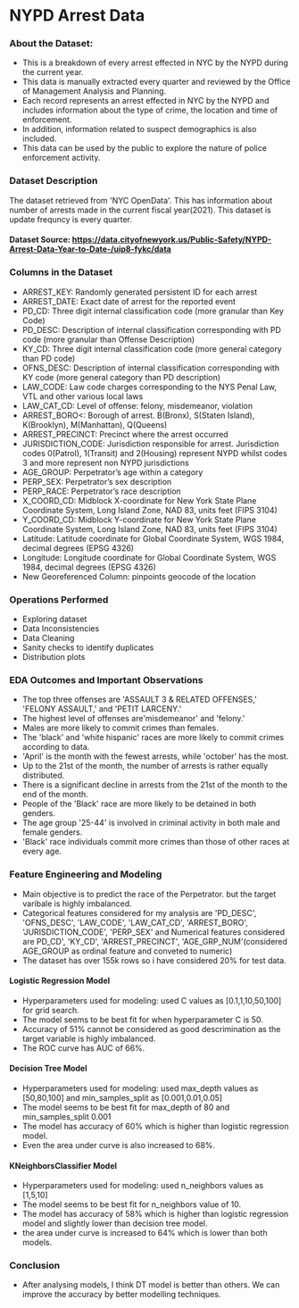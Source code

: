 # NYPD Arrest Data

### About the Dataset:
- This is a breakdown of every arrest effected in NYC by the NYPD during the current year.
- This data is manually extracted every quarter and reviewed by the Office of Management Analysis and Planning.
- Each record represents an arrest effected in NYC by the NYPD and includes information about the type of crime, the location and time of enforcement.
- In addition, information related to suspect demographics is also included.
- This data can be used by the public to explore the nature of police enforcement activity.

### Dataset Description
The dataset retrieved from 'NYC OpenData'. This has information about number of arrests made in the current fiscal year(2021). This dataset is update frequncy is every quarter.

#### Dataset Source: https://data.cityofnewyork.us/Public-Safety/NYPD-Arrest-Data-Year-to-Date-/uip8-fykc/data 

### Columns in the Dataset

- ARREST_KEY: Randomly generated persistent ID for each arrest
- ARREST_DATE: Exact date of arrest for the reported event
- PD_CD: Three digit internal classification code (more granular than Key Code)
- PD_DESC: Description of internal classification corresponding with PD code (more granular than Offense Description)
- KY_CD: Three digit internal classification code (more general category than PD code)
- OFNS_DESC: Description of internal classification corresponding with KY code (more general category than PD description)
- LAW_CODE: Law code charges corresponding to the NYS Penal Law, VTL and other various local laws
- LAW_CAT_CD: Level of offense: felony, misdemeanor, violation
- ARREST_BORO<: Borough of arrest. B(Bronx), S(Staten Island), K(Brooklyn), M(Manhattan), Q(Queens)
- ARREST_PRECINCT: Precinct where the arrest occurred
- JURISDICTION_CODE: Jurisdiction responsible for arrest. Jurisdiction codes 0(Patrol), 1(Transit) and 2(Housing) represent NYPD whilst codes 3 and more represent non NYPD jurisdictions
- AGE_GROUP: Perpetrator’s age within a category
- PERP_SEX: Perpetrator’s sex description
- PERP_RACE: Perpetrator’s race description
- X_COORD_CD: Midblock X-coordinate for New York State Plane Coordinate System, Long Island Zone, NAD 83, units feet (FIPS 3104)
- Y_COORD_CD: Midblock Y-coordinate for New York State Plane Coordinate System, Long Island Zone, NAD 83, units feet (FIPS 3104)
- Latitude: Latitude coordinate for Global Coordinate System, WGS 1984, decimal degrees (EPSG 4326)
- Longitude: Longitude coordinate for Global Coordinate System, WGS 1984, decimal degrees (EPSG 4326)
- New Georeferenced Column: pinpoints geocode of the location

### Operations Performed
- Exploring dataset
- Data Inconsistencies
- Data Cleaning
- Sanity checks to identify duplicates
- Distribution plots

### EDA Outcomes and Important Observations
- The top three offenses are 'ASSAULT 3 & RELATED OFFENSES,' 'FELONY ASSAULT,' and 'PETIT LARCENY.'
- The highest level of offenses are'misdemeanor' and 'felony.'
- Males are more likely to commit crimes than females.
- The 'black' and 'white hispanic' races are more likely to commit crimes according to data.
- 'April' is the month with the fewest arrests, while 'october' has the most.
- Up to the 21st of the month, the number of arrests is rather equally distributed.
- There is a significant decline in arrests from the 21st of the month to the end of the month.
- People of the 'Black' race are more likely to be detained in both genders.
- The age group '25-44' is involved in criminal activity in both male and female genders.
- 'Black' race individuals commit more crimes than those of other races at every age.

### Feature Engineering and Modeling
- Main objective is to predict the race of the Perpetrator. but the target varibale is highly imbalanced.
- Categorical features considered for my analysis are 'PD_DESC', 'OFNS_DESC', 'LAW_CODE', 'LAW_CAT_CD', 'ARREST_BORO', 'JURISDICTION_CODE', 'PERP_SEX' and Numerical features considered are PD_CD', 'KY_CD', 'ARREST_PRECINCT', 'AGE_GRP_NUM'(considered AGE_GROUP as ordinal feature and conveted to numeric)
- The dataset has over 155k rows so i have considered 20% for test data.
#### Logistic Regression Model
- Hyperparameters used for modeling: used C values as [0.1,1,10,50,100] for grid search.
- The model seems to be best fit for when hyperparameter C is 50.
- Accuracy of 51% cannot be considered as good descrimination as the target variable is highly imbalanced.
- The ROC curve has AUC of 66%.
#### Decision Tree Model
- Hyperparameters used for modeling: used max_depth values as [50,80,100] and min_samples_split as [0.001,0.01,0.05]
- The model seems to be best fit for max_depth of 80 and min_samples_split 0.001
- The model has accuracy of 60% which is higher than logistic regression model.
- Even the area under curve is also increased to 68%.
#### KNeighborsClassifier Model
- Hyperparameters used for modeling: used n_neighbors values as [1,5,10]
- The model seems to be best fit for n_neighbors value of 10.
- The model has accuracy of 58% which is higher than logistic regression model and slightly lower than decision tree model.
- the area under curve is increased to 64% which is lower than both models.

### Conclusion
- After analysing models, I think DT model is better than others. We can improve the accuracy by better modelling techniques.